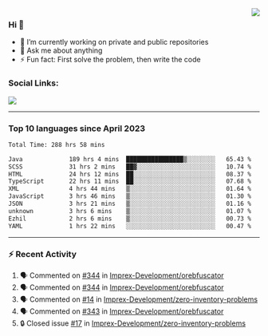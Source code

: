 <!--
<a href="https://wuffy.eu">
  <img align="right" src="https://github.com/ngloader/ngloader/blob/devcard/devcard.png" height="410" width="300" alt="NgLoader's Dev Card"/>
</a>
-->

<a href="https://wuffy.eu">
  <img align="right" src="https://github-readme-stats.vercel.app/api?username=ngloader&count_private=true&include_all_commits=true&show_icons=true&theme=dracula" />
</a>

### Hi 👋
- 🔭 I’m currently working on private and public repositories
- 💬 Ask me about anything
- ⚡ Fun fact: First solve the problem, then write the code

### Social Links:
<a href="https://discord.gg/jUtRU5Q">
  <img src="https://dcbadge.vercel.app/api/shield/128286216708685824?style=flat&theme=clean&compact=true" />
</a>

<!--
---

<div>
  <img src="https://github-readme-stats.vercel.app/api/wakatime?username=NgLoader&api_domain=wakapi.wuffy.dev&bg_color=282a36&title_color=ff6e96&icon_color=2F855A&text_color=ffffff&custom_title=Week%20Stats&layout=compact" />
</div>

---

<div>
  <img height="170" align="left" src="https://github-readme-stats.vercel.app/api?username=ngloader&count_private=true&include_all_commits=true&show_icons=true&theme=dracula" />
  <img src="https://github-readme-stats.vercel.app/api/top-langs/?username=ngloader&layout=compact&theme=dracula" />
</div>

---

<a href="https://github.com/ryo-ma/github-profile-trophy">
  <img width=800 src="https://github-profile-trophy.vercel.app/?username=ngloader&column=8&theme=dracula&no-frame=true"/>
</a>
-->

---

### Top 10 languages since April 2023

<!--START_SECTION:waka-->

```txt
Total Time: 288 hrs 58 mins

Java             189 hrs 4 mins  ████████████████▒░░░░░░░░   65.43 %
SCSS             31 hrs 2 mins   ██▓░░░░░░░░░░░░░░░░░░░░░░   10.74 %
HTML             24 hrs 12 mins  ██░░░░░░░░░░░░░░░░░░░░░░░   08.37 %
TypeScript       22 hrs 11 mins  ██░░░░░░░░░░░░░░░░░░░░░░░   07.68 %
XML              4 hrs 44 mins   ▒░░░░░░░░░░░░░░░░░░░░░░░░   01.64 %
JavaScript       3 hrs 46 mins   ▒░░░░░░░░░░░░░░░░░░░░░░░░   01.30 %
JSON             3 hrs 21 mins   ▒░░░░░░░░░░░░░░░░░░░░░░░░   01.16 %
unknown          3 hrs 6 mins    ▒░░░░░░░░░░░░░░░░░░░░░░░░   01.07 %
Ezhil            2 hrs 6 mins    ▒░░░░░░░░░░░░░░░░░░░░░░░░   00.73 %
YAML             1 hrs 22 mins   ░░░░░░░░░░░░░░░░░░░░░░░░░   00.47 %
```

<!--END_SECTION:waka-->

---

### :zap: Recent Activity
<!--START_SECTION:activity-->
1. 🗣 Commented on [#344](https://github.com/Imprex-Development/orebfuscator/issues/344#issuecomment-1890945200) in [Imprex-Development/orebfuscator](https://github.com/Imprex-Development/orebfuscator)
2. 🗣 Commented on [#344](https://github.com/Imprex-Development/orebfuscator/issues/344#issuecomment-1879579341) in [Imprex-Development/orebfuscator](https://github.com/Imprex-Development/orebfuscator)
3. 🗣 Commented on [#14](https://github.com/Imprex-Development/zero-inventory-problems/issues/14#issuecomment-1872210592) in [Imprex-Development/zero-inventory-problems](https://github.com/Imprex-Development/zero-inventory-problems)
4. 🗣 Commented on [#343](https://github.com/Imprex-Development/orebfuscator/issues/343#issuecomment-1872113035) in [Imprex-Development/orebfuscator](https://github.com/Imprex-Development/orebfuscator)
5. 🔒 Closed issue [#17](https://github.com/Imprex-Development/zero-inventory-problems/issues/17) in [Imprex-Development/zero-inventory-problems](https://github.com/Imprex-Development/zero-inventory-problems)
<!--END_SECTION:activity-->
